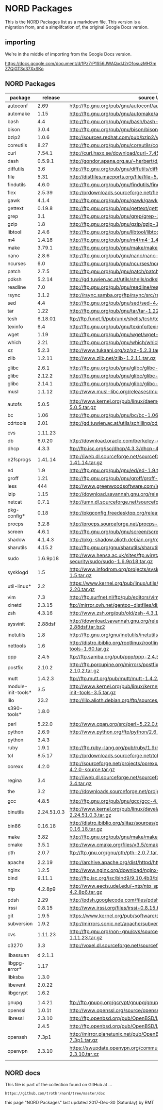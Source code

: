 # NORD Packages

This is the NORD Packages list as a markdown file.
This version is a migration from, and a simplifcation of,
the original Google Docs version.


## importing

We're in the middle of importing from the Google Docs version.

https://docs.google.com/document/d/1Pz7rP1S56JWAQxdJ2rO1osuzMH3mZ7QjGTSc37XxSKo


## NORD Packages

| package       | release   | source URL                                                                | source signing key |     |
| ------------- | --------- | ------------------------------------------------------------------------- | ------------------ | --- |
| autoconf      | 2.69      | http://ftp.gnu.org/pub/gnu/autoconf/autoconf-2.69.tar.gz                  | 0xa7a16b4a2527436a | CD0 |
| automake      | 1.15      | http://ftp.gnu.org/pub/gnu/automake/automake-1.15.tar.gz                  | 0x60f906016e407573 | CD0 |
| bash          | 4.4       | http://ftp.gnu.org/pub/gnu/bash/bash-4.3.30.tar.gz                        | 0xbb5869f064ea74ab | CD0 |
| bison         | 3.0.4     | http://ftp.gnu.org/pub/gnu/bison/bison-3.0.4.tar.gz                       | 0x0ddcaa3278d5264e | CD0 |
| bzip2         | 1.0.6     | http://sources.redhat.com/pub/bzip2/v106/bzip2-1.0.6.tar.gz               |                    | CD0 |
| coreutils     | 8.27      | http://ftp.gnu.org/pub/gnu/coreutils/coreutils-8.23.tar.xz                | 0xdf6fd971306037d9 | CD0 |
| curl          | 7.54.1    | http://curl.haxx.se/download/curl-7.45.0.tar.gz                           | 0x78e11c6b279d5c91 | CD0 |
| dash          | 0.5.9.1   | http://gondor.apana.org.au/~herbert/dash/files/dash-0.5.7.tar.gz          |                    | CD0 |
| diffutils     | 3.6       | http://ftp.gnu.org/pub/gnu/diffutils/diffutils-3.6.tar.xz                 | 0x7fd9fccb000beeee | CD0 |
| file          | 5.31      | http://distfiles.macports.org/file/file-5.31.tar.gz                       |                    | CD0 |
| findutils     | 4.6.0     | http://ftp.gnu.org/pub/gnu/findutils/findutils-4.6.0.tar.gz               | 0xa15b725964a95ee5 | CD0 |
| flex          | 2.5.39    | http://prdownloads.sourceforge.net/flex/flex-2.5.39.tar.gz                |                    | CD0 |
| gawk          | 4.1.4     | http://ftp.gnu.org/pub/gnu/gawk/gawk-4.1.4.tar.gz                         | 0xdf597815937ec0d2 | CD0 |
| gettext       | 0.19.8    | http://ftp.gnu.org/pub/gnu/gettext/gettext-0.19.8.tar.gz                  | 0xd605848ed7e69871 | CD0 |
| grep          | 3.1       | http://ftp.gnu.org/pub/gnu/grep/grep-3.1.tar.xz                           | 0x7fd9fccb000beeee | CD0 |
| gzip          | 1.8       | http://ftp.gnu.org/pub/gnu/gzip/gzip-1.8.tar.gz                           | 0x7fd9fccb000beeee | CD0 |
| libtool       | 2.4.6     | http://ftp.gnu.org/pub/gnu/libtool/libtool-2.4.6.tar.gz                   | 0x151308092983d606 | CD0 |
| m4            | 1.4.18    | http://ftp.gnu.org/pub/gnu/m4/m4-1.4.18.tar.gz                            | 0x151308092983d606 | CD0 |
| make          | 3.79.1    | http://ftp.gnu.org/pub/gnu/make/make-3.79.1.tar.gz                        |                    | CD0 |
| nano          | 2.8.6     | http://ftp.gnu.org/pub/gnu/nano/nano-2.8.6.tar.gz                         | 0xbcb356df91009fa7 | CD0 |
| ncurses       | 6.0       | http://ftp.gnu.org/pub/gnu/ncurses/ncurses-6.0.tar.gz                     | 0x702353e0f7e48edb | CD0 |
| patch         | 2.7.5     | http://ftp.gnu.org/pub/gnu/patch/patch-2.7.5.tar.gz                       |                    | CD0 |
| pdksh         | 5.2.14    | http://gd.tuwien.ac.at/utils/shells/pdksh/pdksh-5.2.14.tar.gz             |                    | CD0 |
| readline      | 7.0       | http://ftp.gnu.org/pub/gnu/readline/readline-7.0.tar.gz                   | 0xbb5869f064ea74ab | CD0 |
| rsync         | 3.1.2     | http://rsync.samba.org/ftp/rsync/src/rsync-3.1.2.tar.gz                   | 0x6c859fb14b96a8c5 | CD0 |
| sed           | 4.4       | http://ftp.gnu.org/pub/gnu/sed/sed-4.4.tar.gz                             |                    | CD0 |
| tar           | 1.22      | http://ftp.gnu.org/pub/gnu/tar/tar-1.22.tar.gz                            | 0x3602b07f55d0c732 | CD0 |
| tcsh          | 6.18.01   | ftp://ftp.funet.fi/pub/unix/shells/tcsh/tcsh-6.18.01.tar.gz               |                    | CD0 |
| texinfo       | 6.4       | http://ftp.gnu.org/pub/gnu/texinfo/texinfo-6.4.tar.gz                     | 0xddbc579dab37fba9 | CD0 |
| wget          | 1.19      | http://ftp.gnu.org/pub/gnu/wget/wget-1.19.tar.gz                          | 0x263d6df2e163e1ea | CD0 |
| which         | 2.21      | http://ftp.gnu.org/pub/gnu/which/which-2.21.tar.gz                        | 0x6fd2c61d624acad5 | CD0 |
| xz            | 5.2.3     | http://www.tukaani.org/xz/xz-5.2.3.tar.gz                                 | 0x38ee757d69184620 | CD0 |
| zlib          | 1.2.11    | http://www.zlib.net/zlib-1.2.11.tar.gz                                    |                    | CD0 |
|               |           |                                                                           |                    |     |
| glibc         | 2.6.1     | http://ftp.gnu.org/pub/gnu/glibc/glibc-2.6.1.tar.gz                       |                    | RTL |
| glibc         | 2.12.2    | http://ftp.gnu.org/pub/gnu/glibc/glibc-2.12.2.tar.gz                      |                    | RTL |
| glibc         | 2.14.1    | http://ftp.gnu.org/pub/gnu/glibc/glibc-2.14.1.tar.gz                      |                    | RTL |
| musl          | 1.1.12    | http://www.musl-libc.org/releases/musl-1.1.12.tar.gz                      |                    | RTL |
|               |           |                                                                           |                    |     |
| autofs        | 5.0.5     | http://www.kernel.org/pub/linux/daemons/autofs/v5/autofs-5.0.5.tar.gz     |                    |     |
| bc            | 1.06      | http://ftp.gnu.org/pub/gnu/bc/bc-1.06.tar.gz                              |                    |     |
| cdrtools      | 2.01      | http://gd.tuwien.ac.at/utils/schilling/cdrtools/cdrtools-2.01.tar.gz      |                    |     |
|               |           |                                                                           |                    |     |
| cvs           | 1.11.23   |                                                                           |                    |     |
| db            | 6.0.20    | http://download.oracle.com/berkeley-db/db-6.0.20.tar.gz                   |                    |     |
| dhcp          | 4.3.3     | ftp://ftp.isc.org/isc/dhcp/4.3.3/dhcp-4.3.3.tar.gz                        |                    |     |
| e2fsprogs     | 1.41.14   | http://iweb.dl.sourceforge.net/sourceforge/e2fsprogs/e2fsprogs-1.41.14.tar.gz |                |     |
| ed            | 1.9       | http://ftp.gnu.org/pub/gnu/ed/ed-1.9.tar.gz                               |                    |     |
| groff         | 1.21      | http://ftp.gnu.org/pub/gnu/groff/groff-1.21.tar.gz                        |                    |     |
| less          | 444       | http://www.greenwoodsoftware.com/less/less-444.tar.gz                     |                    |     |
| lzip          | 1.15      | http://download.savannah.gnu.org/releases/lzip/lzip-1.15.tar.gz           |                    |     |
| netcat        | 0.7.1     | http://umn.dl.sourceforge.net/sourceforge/netcat/netcat-0.7.1.tar.gz      |                    |     |
| pkg-config*   | 0.18      | http://pkgconfig.freedesktop.org/releases/pkg-config-0.18.tar.gz          |                    | CD2 |
| procps        | 3.2.8     | http://procps.sourceforge.net/procps-3.2.8.tar.gz                         |                    |     |
| screen        | 4.6.1     | http://ftp.gnu.org/pub/gnu/screen/screen-4.6.1.tar.gz                     |                    | CD3 |
| shadow        | 4.1.4.3   | http://pkg-shadow.alioth.debian.org/releases/shadow-4.1.4.3.tar.bz2       |                    |     |
| sharutils     | 4.15.2    | http://ftp.gnu.org/gnu/sharutils/sharutils-4.15.2.tar.gz                  |                    |     |
| sudo          | 1.6.9p18  | http://www.hensa.ac.uk/sites/ftp.wiretapped.net/pub/security/host-security/sudo/sudo-1.6.9p18.tar.gz | | |
| sysklogd      | 1.5       | http://www.infodrom.org/projects/sysklogd/download/sysklogd-1.5.tar.gz    |                    |     |
| util-linux*   | 2.2       | https://www.kernel.org/pub/linux/utils/util-linux/v2.20/util-linux-2.20.tar.gz |               |     |
| vim           | 7.3       | http://ftp.surfnet.nl/ftp/pub/editors/vim/unix/vim7.3.tar.gz              |                    |     |
| xinetd        | 2.3.15    | ftp://mirror.ovh.net/gentoo-distfiles/distfiles/xinetd-2.3.15.tar.gz      |                    |     |
| zsh           | 4.3.16    | http://www.zsh.org/pub/old/zsh-4.3.16.tar.gz                              |                    |     |
| sysvinit      | 2.88dsf   | http://download.savannah.gnu.org/releases/sysvinit/sysvinit-2.88dsf.tar.bz2 | needkey          |     |
| inetutils     | 1.8       | http://ftp.gnu.org/gnu/inetutils/inetutils-1.8.tar.gz                     | needkey            |     |
| nettools      | 1.6       | http://distro.ibiblio.org/rootlinux/rootlinux-ports/base/net-tools/net-tools-1.60.tar.gz | needkey | |
| ppp           | 2.4.5     | ftp://ftp.samba.org/pub/ppp/ppp-2.4.5.tar.gz                              | needkey            |     |
| postfix       | 2.10.2    | http://ftp.porcupine.org/mirrors/postfix-release/official/postfix-2.10.2.tar.gz | needkey      |     |
| mutt          | 1.4.2.3   | ftp://ftp.mutt.org/pub/mutt/mutt-1.4.2.3.tar.gz                           | needkey            |     |
| module-init-tools* | 3.5  | http://www.kernel.org/pub/linux/kernel/people/rusty/modules/module-init-tools-3.5.tar.gz | 0xc86ba06a517d0f0e | |
| lilo          | 23.2      | http://lilo.alioth.debian.org/ftp/sources/lilo-23.2.tar.gz                | needkey            |     |
| s390-tools*   | 1.8.0     |                                                                           | needkey            |     |
|               |           |                                                                           |                    |     |
| perl          | 5.22.0    | http://www.cpan.org/src/perl-5.22.0.tar.gz                                |                    | CD1 |
| python        | 2.6.9     | http://www.python.org/ftp/python/2.6.9/Python-2.6.9.tar.xz                |                    | CD1 |
| python        | 3.4.3     |                                                                           |                    |     |
| ruby          | 1.9.1     | http://ftp.ruby-lang.org/pub/ruby/1.9/ruby-1.9.1-p243.tar.gz              |                    | CD1 |
| tcl           | 8.5.17    | http://prdownloads.sourceforge.net/tcl/tcl8.5.17-src.tar.gz               |                    | CD1 |
| oorexx        | 4.2.0     | http://sourceforge.net/projects/oorexx/files/oorexx/4.1.0/ooRexx-4.2.0-source.tar.gz |         | CD1 |
| regina        | 3.4       | http://iweb.dl.sourceforge.net/sourceforge/regina-rexx/Regina-REXX-3.4.tar.gz |                | CD1 |
| the           | 3.2       | http://downloads.sourceforge.net/project/the/THE-3.2..tar.gz              |                    | CD1 |
|               |           |                                                                           |                    |     |
| gcc           | 4.8.5     | http://ftp.gnu.org/pub/gnu/gcc/gcc-4.8.5/gcc-4.8.5.tar.bz2                | 0x3ab00996fc26a641 | CD2 |
| binutils      | 2.24.51.0.3 | http://www.kernel.org/pub/linux/devel/binutils/binutils-2.24.51.0.3.tar.gz |                 | CD2 |
| bin86         | 0.16.18   | http://distro.ibiblio.org/slitaz/sources/packages-stable/b/bin86-0.16.18.tar.gz |              | CD2 |
| make          | 3.82      | http://ftp.gnu.org/pub/gnu/make/make-3.82.tar.gz                          | 0x96b047156338b6d4 | CD2 |
| cmake         | 3.5.1     | http://www.cmake.org/files/v3.5/cmake-3.5.1.tar.gz                        |                    | CD2 |
| pth           | 2.0.7     | ftp://ftp.gnu.org/gnu/pth/pth-2.0.7.tar.gz                                |                    |     |
|               |           |                                                                           |                    |     |
| apache        | 2.2.19    | http://archive.apache.org/dist/httpd/httpd-2.2.19.tar.gz                  | 0xa348b9847f7214a7 | CD3 |
| nginx         | 1.2.5     | http://www.nginx.org/download/nginx-1.2.5.tar.gz                          |                    | CD3 |
| bind          | 9.11.1    | http://ftp.isc.org/isc/bind9/9.10.4b3/bind-9.10.4b3.tar.gz                | 0x6fa6ebc9911a4c02 | CD3 |
| ntp           | 4.2.8p9   | http://www.eecis.udel.edu/~ntp/ntp_spool/ntp4/ntp-4.2/ntp-4.2.8p6.tar.gz  |                    | CD3 |
| pdsh          | 2.29      | http://pdsh.googlecode.com/files/pdsh-2.29.tar.bz2                        |                    | CD3 |
| irssi         | 0.8.15    | http://www.irssi.org/files/irssi-0.8.15.tar.gz                            |                    | CD3 |
| git           | 1.9.5     | https://www.kernel.org/pub/software/scm/git/git-1.9.5.tar.xz              | 0xb0b5e88696afe6cb | CD3 |
| subversion    | 1.9.2     | http://mirrors.sonic.net/apache/subversion/subversion-1.9.2.tar.bz2       |                    | CD3 |
| cvs           | 1.11.23   | http://ftp.gnu.org/non-gnu/cvs/source/stable/1.11.23/cvs-1.11.23.tar.gz   |                    | CD3 |
| c3270         | 3.3       | http://voxel.dl.sourceforge.net/sourceforge/x3270/c3270-3.3.5p4.tgz       |                    | CD3 |
|               |           |                                                                           |                    |     |
| libassuan     | d 2.1.1   |                                                                           | needkey            | CD4 |
| libgpg-error* | 1.17      |                                                                           | needkey            | CD4 |
| libksba       | 1.3.0     |                                                                           | needkey            | CD4 |
| libevent      | 2.0.22    |                                                                           | needkey            | CD4 |
| libgcrypt     | 1.6.2     |                                                                           | needkey            | CD4 |
|               |           |                                                                           |                    |     |
| gnupg         | 1.4.21    | ftp://ftp.gnupg.org/gcrypt/gnupg/gnupg-1.4.21.tar.gz                      | 0x249b39d24f25e3b6 | CD5 |
| openssl       | 1.0.1t    | http://www.openssl.org/source/openssl-1.0.1t.tar.gz                       | 0xd9c4d26d0e604491 | CD5 |
| libressl      | 2.3.10    | http://ftp.openbsd.org/pub/OpenBSD/LibreSSL/libressl-2.3.10.tar.gz        | 0x663af51bd5e4d8d5 | CD5 |
|               | 2.4.5     | http://ftp.openbsd.org/pub/OpenBSD/LibreSSL/libressl-2.4.5.tar.gz         | 0x663af51bd5e4d8d5 | CD5 |
| openssh       | 7.3p1     | http://mirror.planetunix.net/pub/OpenBSD/OpenSSH/portable/openssh-7.3p1.tar.gz | 0xd3e5f56b6d920d30 | CD5 |
| openvpn       | 2.3.10    | https://swupdate.openvpn.org/community/releases/openvpn-2.3.10.tar.xz     |                    | CD5 |
|               |           |                                                                           |                    |     |


## NORD docs

This file is part of the collection found on GitHub at ...

    https://github.com/trothr/nord/tree/master/doc


this page "NORD Packages" last updated 2017-Dec-30 (Saturday) by RMT


